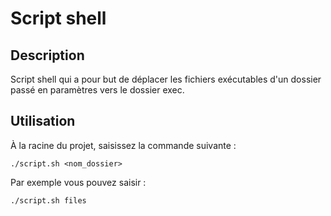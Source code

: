# Script shell

## Description
Script shell qui a pour but de déplacer les fichiers exécutables d'un dossier passé en paramètres vers le dossier exec.

## Utilisation
À la racine du projet, saisissez la commande suivante :
```
./script.sh <nom_dossier>
```
Par exemple vous pouvez saisir :
```
./script.sh files
```
